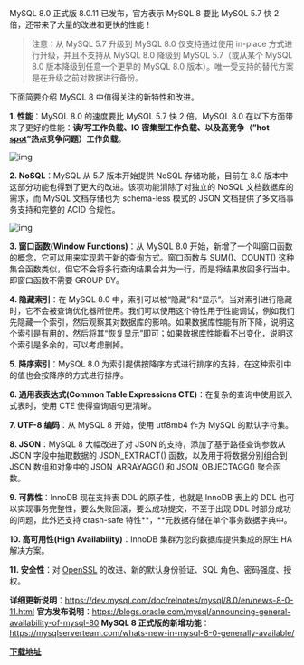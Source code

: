 MySQL 8.0 正式版 8.0.11 已发布，官方表示 MySQL 8 要比 MySQL 5.7 快 2 倍，还带来了大量的改进和更快的性能！

> 注意：从 MySQL 5.7 升级到 MySQL 8.0 仅支持通过使用 in-place 方式进行升级，并且不支持从 MySQL 8.0 降级到 MySQL 5.7（或从某个 MySQL 8.0 版本降级到任意一个更早的 MySQL 8.0 版本）。唯一受支持的替代方案是在升级之前对数据进行备份。

下面简要介绍 MySQL 8 中值得关注的新特性和改进。

**1. 性能**：MySQL 8.0 的速度要比 MySQL 5.7 快 2 倍。MySQL 8.0 在以下方面带来了更好的性能：**读/写工作负载、IO 密集型工作负载、以及高竞争（”hot [spot](https://www.baidu.com/s?wd=spot&tn=24004469_oem_dg&rsv_dl=gh_pl_sl_csd)”热点竞争问题）工作负载**。

![img](https://static.oschina.net/uploads/space/2018/0420/014526_i6nC_2720166.png)

**2. NoSQL**：MySQL 从 5.7 版本开始提供 NoSQL 存储功能，目前在 8.0 版本中这部分功能也得到了更大的改进。该项功能消除了对独立的 NoSQL 文档数据库的需求，而 MySQL 文档存储也为 schema-less 模式的 JSON 文档提供了多文档事务支持和完整的 ACID 合规性。

![img](https://static.oschina.net/uploads/space/2018/0420/015939_Q5Q7_2720166.png)

**3. 窗口函数(Window Functions)**：从 MySQL 8.0 开始，新增了一个叫窗口函数的概念，它可以用来实现若干新的查询方式。窗口函数与 SUM()、COUNT() 这种集合函数类似，但它不会将多行查询结果合并为一行，而是将结果放回多行当中。即窗口函数不需要 GROUP BY。

**4. 隐藏索引**：在 MySQL 8.0 中，索引可以被“隐藏”和“显示”。当对索引进行隐藏时，它不会被查询优化器所使用。我们可以使用这个特性用于性能调试，例如我们先隐藏一个索引，然后观察其对数据库的影响。如果数据库性能有所下降，说明这个索引是有用的，然后将其“恢复显示”即可；如果数据库性能看不出变化，说明这个索引是多余的，可以考虑删掉。

**5. 降序索引**：MySQL 8.0 为索引提供按降序方式进行排序的支持，在这种索引中的值也会按降序的方式进行排序。

**6. 通用表表达式(Common Table Expressions CTE)**：在复杂的查询中使用嵌入式表时，使用 CTE 使得查询语句更清晰。

**7. UTF-8 编码**：从 MySQL 8 开始，使用 utf8mb4 作为 MySQL 的默认字符集。

**8. JSON**：MySQL 8 大幅改进了对 JSON 的支持，添加了基于路径查询参数从 JSON 字段中抽取数据的 JSON_EXTRACT() 函数，以及用于将数据分别组合到 JSON 数组和对象中的 JSON_ARRAYAGG() 和 JSON_OBJECTAGG() 聚合函数。

**9. 可靠性**：InnoDB 现在支持表 DDL 的原子性，也就是 InnoDB 表上的 DDL 也可以实现事务完整性，要么失败回滚，要么成功提交，不至于出现 DDL 时部分成功的问题，此外还支持 crash-safe 特性**，**元数据存储在单个事务数据字典中。

**10. 高可用性(High Availability)**：InnoDB 集群为您的数据库提供集成的原生 HA 解决方案。

**11. 安全性**：对 [OpenSSL](https://www.baidu.com/s?wd=OpenSSL&tn=24004469_oem_dg&rsv_dl=gh_pl_sl_csd) 的改进、新的默认身份验证、SQL 角色、密码强度、授权。

**详细更新说明**：https://dev.mysql.com/doc/relnotes/mysql/8.0/en/news-8-0-11.html 
**官方发布说明**：https://blogs.oracle.com/mysql/announcing-general-availability-of-mysql-80 
**MySQL 8 正式版的新增功能**：https://mysqlserverteam.com/whats-new-in-mysql-8-0-generally-available/

[**下载地址**](https://dev.mysql.com/downloads/mysql/8.0.html)